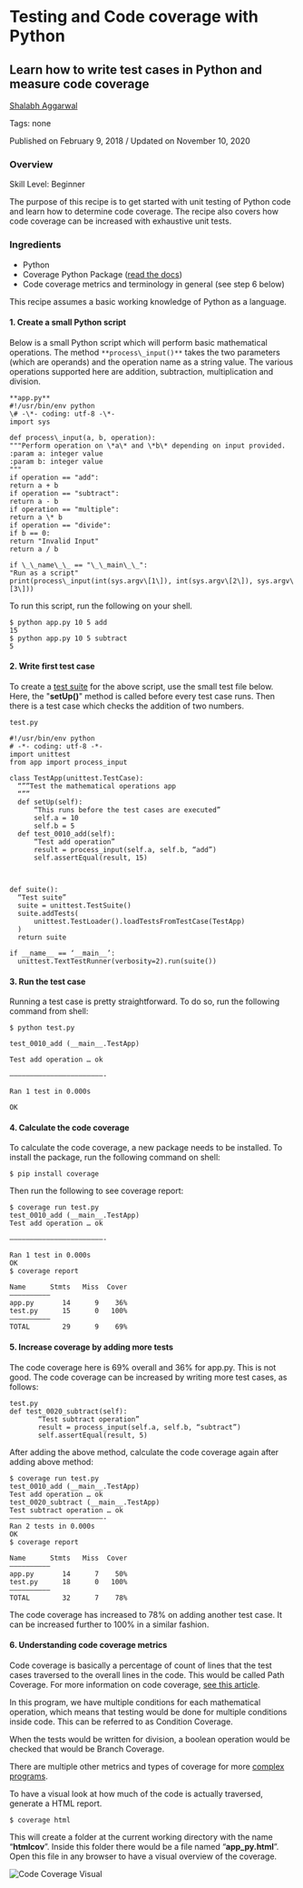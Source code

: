 # Testing and Code coverage with Python

## Learn how to write test cases in Python and measure code coverage

[Shalabh Aggarwal](https://developer.ibm.com/recipes/author/shalabh7777/)

Tags: none

Published on February 9, 2018 / Updated on November 10, 2020

### Overview

Skill Level: Beginner

The purpose of this recipe is to get started with unit testing of Python code and learn how to determine code coverage. The recipe also covers how code coverage can be increased with exhaustive unit tests.

### Ingredients

*   Python
*   Coverage Python Package ([read the docs](\"https://coverage.readthedocs.io/en/coverage-4.4.2/\"))
*   Code coverage metrics and terminology in general (see step 6 below)

This recipe assumes a basic working knowledge of Python as a language.

#### 1. Create a small Python script

Below is a small Python script which will perform basic mathematical operations. The method `**process\_input()**` takes the two parameters (which are operands) and the operation name as a string value. The various operations supported here are addition, subtraction, multiplication and division.
```
**app.py**
#!/usr/bin/env python
\# -\*- coding: utf-8 -\*-
import sys

def process\_input(a, b, operation):
"""Perform operation on \*a\* and \*b\* depending on input provided.
:param a: integer value
:param b: integer value
"""
if operation == "add":
return a + b
if operation == "subtract":
return a - b
if operation == "multiple":
return a \* b
if operation == "divide":
if b == 0:
return "Invalid Input"
return a / b

if \_\_name\_\_ == "\_\_main\_\_":
"Run as a script"
print(process\_input(int(sys.argv\[1\]), int(sys.argv\[2\]), sys.argv\[3\]))
```

To run this script, run the following on your shell.

```
$ python app.py 10 5 add
15
$ python app.py 10 5 subtract
5
```

#### 2. Write first test case

To create a [test suite](https://docs.python.org/3/library/unittest.html) for the above script, use the small test file below. Here, the "**setUp()**" method is called before every test case runs. Then there is a test case which checks the addition of two numbers.
```
test.py

#!/usr/bin/env python
# -*- coding: utf-8 -*-
import unittest
from app import process_input

class TestApp(unittest.TestCase):
  “””Test the mathematical operations app
  “””
  def setUp(self):
      “This runs before the test cases are executed”
      self.a = 10
      self.b = 5
  def test_0010_add(self):
      “Test add operation”
      result = process_input(self.a, self.b, “add”)
      self.assertEqual(result, 15)



def suite():
  “Test suite”
  suite = unittest.TestSuite()
  suite.addTests(
      unittest.TestLoader().loadTestsFromTestCase(TestApp)
  )
  return suite

if __name__ == ‘__main__’:
  unittest.TextTestRunner(verbosity=2).run(suite())
```

#### 3. Run the test case

Running a test case is pretty straightforward. To do so, run the following command from shell:

```
$ python test.py

test_0010_add (__main__.TestApp)

Test add operation … ok

———————————————————————-

Ran 1 test in 0.000s

OK
```

#### 4. Calculate the code coverage

To calculate the code coverage, a new package needs to be installed. To install the package, run the following command on shell:
```
$ pip install coverage
```
Then run the following to see coverage report:
```
$ coverage run test.py
test_0010_add (__main__.TestApp)
Test add operation … ok

———————————————————————-

Ran 1 test in 0.000s
OK
$ coverage report

Name      Stmts   Miss  Cover
—————————–
app.py       14      9    36%
test.py      15      0   100%
—————————–
TOTAL        29      9    69%
```

#### 5. Increase coverage by adding more tests

The code coverage here is 69% overall and 36% for app.py. This is not good. The code coverage can be increased by writing more test cases, as follows:
```
test.py
def test_0020_subtract(self):
       “Test subtract operation”
       result = process_input(self.a, self.b, “subtract”)
       self.assertEqual(result, 5)
```

After adding the above method, calculate the code coverage again after adding above method:
```
$ coverage run test.py
test_0010_add (__main__.TestApp)
Test add operation … ok
test_0020_subtract (__main__.TestApp)
Test subtract operation … ok
———————————————————————-
Ran 2 tests in 0.000s
OK
$ coverage report

Name      Stmts   Miss  Cover
—————————–
app.py       14      7    50%
test.py      18      0   100%
—————————–
TOTAL        32      7    78%
```

The code coverage has increased to 78% on adding another test case. It can be increased further to 100% in a similar fashion.

#### 6. Understanding code coverage metrics

Code coverage is basically a percentage of count of lines that the test cases traversed to the overall lines in the code. This would be called Path Coverage. For more information on code coverage, [see this article](https://www.sealights.io/test-metrics/code-coverage-metrics/).

In this program, we have multiple conditions for each mathematical operation, which means that testing would be done for multiple conditions inside code. This can be referred to as Condition Coverage.

When the tests would be written for division, a boolean operation would be checked that would be Branch Coverage.

There are multiple other metrics and types of coverage for more [complex programs](https://github.com/Flask-Framework-Cookbook/Chapter-10/blob/master/app_tests.py).

To have a visual look at how much of the code is actually traversed, generate a HTML report.

```
$ coverage html
```

This will create a folder at the current working directory with the name “**htmlcov**”. Inside this folder there would be a file named “**app\_py.html**”. Open this file in any browser to have a visual overview of the coverage.

![Code Coverage Visual](/recipes/wp-content/uploads/sites/41/2018/02/Screen-Shot-2018-02-01-at-3.35.59-PM.png)

